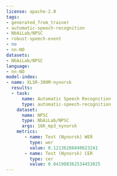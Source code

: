 ```yaml
---
license: apache-2.0
tags:
- generated_from_trainer
- automatic-speech-recognition
- NbAiLab/NPSC
- robust-speech-event
- no
- nn-NO
datasets:
- NbAiLab/NPSC
language:
- nn-NO
model-index:
- name: XLSR-300M-nynorsk
  results:
  - task:
      name: Automatic Speech Recognition 
      type: automatic-speech-recognition
    dataset:
      name: NPSC
      type: NbAiLab/NPSC
      args: 16K_mp3_nynorsk
    metrics:
       - name: Test (Nynorsk) WER
         type: wer
         value: 0.12136286840623241
       - name: Test (Nynorsk) CER
         type: cer
         value: 0.041988362534453025
---
```

